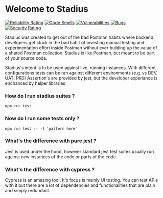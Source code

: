 # Welcome to Stadius

[![Reliability Rating](https://sonarcloud.io/api/project_badges/measure?project=Sprinting-Software_preman&metric=reliability_rating)](https://sonarcloud.io/summary/new_code?id=Sprinting-Software_preman)
[![Code Smells](https://sonarcloud.io/api/project_badges/measure?project=Sprinting-Software_preman&metric=code_smells)](https://sonarcloud.io/summary/new_code?id=Sprinting-Software_preman)
[![Vulnerabilities](https://sonarcloud.io/api/project_badges/measure?project=Sprinting-Software_preman&metric=vulnerabilities)](https://sonarcloud.io/summary/new_code?id=Sprinting-Software_preman)
[![Bugs](https://sonarcloud.io/api/project_badges/measure?project=Sprinting-Software_preman&metric=bugs)](https://sonarcloud.io/summary/new_code?id=Sprinting-Software_preman)
[![Security Rating](https://sonarcloud.io/api/project_badges/measure?project=Sprinting-Software_preman&metric=security_rating)](https://sonarcloud.io/summary/new_code?id=Sprinting-Software_preman)

Stadius was created to get out of the bad Postman habits where backend developers get stuck in the bad habit of investing manual testing and experimentation effort inside Postman without ever building up the value of a shared Postman collection.
Stadius is like Postman, but meant to be part of your source code.

Stadius's intent is to be used against live, running instances.
With different configurations tests can be ran against different environments (e.g. vs DEV, UAT, PRD)
Assertion's are provided by jest, but the developer experiance is enchanced by helper libraries.

### How do I run stadius suites ?

```
npm run test
```

### Now do I run some tests only ?

```
npm run test -- -t 'pattern here'
```

### What's the difference with pure jest ?

Jest is used under the hood, however standard jest test suites usually run against new instances of the code or parts of the code.

### What's the difference with cypress ?

Cypress is an amazing tool. It's focus is mainly UI testing. You can test APIs with it but there are a lot of dependencies and functionalities that are plain and simply redundant.
